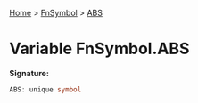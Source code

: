 [Home](../../../index.md) &gt; [FnSymbol](../../fnsymbol.md) &gt; [ABS](./abs.md)

# Variable FnSymbol.ABS


<b>Signature:</b>

```typescript
ABS: unique symbol
```

